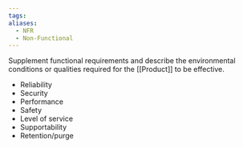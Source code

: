 ```yaml
---
tags: 
aliases:
  - NFR
  - Non-Functional
---
```

Supplement functional requirements and describe the environmental conditions or qualities required for the [[Product]] to be effective.
- Reliability
- Security
- Performance
- Safety
- Level of service
- Supportability
- Retention/purge